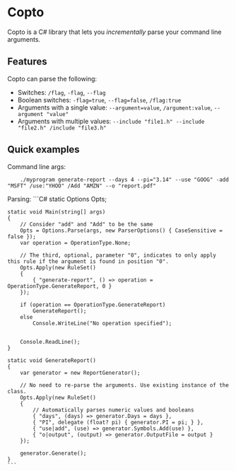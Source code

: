 Copto
===================
Copto is a C# library that lets you *incrementally* parse your command line arguments.

Features
-------------
Copto can parse the following:

- Switches: `/flag`, `-flag`, `--flag`
- Boolean switches: `-flag=true`, `--flag=false`, `/flag:true`
- Arguments with a single value: `--argument=value`, `/argument:value`, `--argument "value"`
- Arguments with multiple values: `--include "file1.h" --include "file2.h" /include "file3.h"`

Quick examples
-------------
Command line args:

	    ./myprogram generate-report --days 4 --pi="3.14" --use "GOOG" -add "MSFT" /use:"YHOO" /Add "AMZN" --o "report.pdf"

Parsing:
	```C#
    static Options Opts;
    
    static void Main(string[] args)
    {
        // Consider "add" and "Add" to be the same
        Opts = Options.Parse(args, new ParserOptions() { CaseSensitive = false });
        var operation = OperationType.None;
    
        // The third, optional, parameter "0", indicates to only apply this rule if the argument is found in position "0".
        Opts.Apply(new RuleSet()
        {
            { "generate-report", () => operation = OperationType.GenerateReport, 0 }
        });
    
        if (operation == OperationType.GenerateReport)
            GenerateReport();
        else
            Console.WriteLine("No operation specified");
    
    
        Console.ReadLine();
    }
    
    static void GenerateReport()
    {
        var generator = new ReportGenerator();
    
        // No need to re-parse the arguments. Use existing instance of the class.
        Opts.Apply(new RuleSet()
        {
            // Automatically parses numeric values and booleans
            { "days", (days) => generator.Days = days },
            { "PI", delegate (float? pi) { generator.PI = pi; } },
            { "use|add", (use) => generator.Symbols.Add(use) },
            { "o|output", (output) => generator.OutputFile = output }
        });
    
        generator.Generate();
    }
	```
